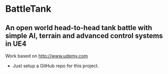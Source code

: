 # BattleTank
## An open world head-to-head tank battle with simple AI, terrain and advanced control systems in UE4
Work based on http://www.udemy.com 
* Just setup a GitHub repo for this project.


